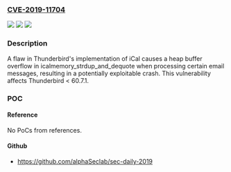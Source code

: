 ### [CVE-2019-11704](https://cve.mitre.org/cgi-bin/cvename.cgi?name=CVE-2019-11704)
![](https://img.shields.io/static/v1?label=Product&message=Thunderbird&color=blue)
![](https://img.shields.io/static/v1?label=Version&message=%3C%2060.7.1%20&color=brighgreen)
![](https://img.shields.io/static/v1?label=Vulnerability&message=Heap%20buffer%20overflow%20in%20icalvalue.c&color=brighgreen)

### Description

A flaw in Thunderbird's implementation of iCal causes a heap buffer overflow in icalmemory_strdup_and_dequote when processing certain email messages, resulting in a potentially exploitable crash. This vulnerability affects Thunderbird < 60.7.1.

### POC

#### Reference
No PoCs from references.

#### Github
- https://github.com/alphaSeclab/sec-daily-2019

